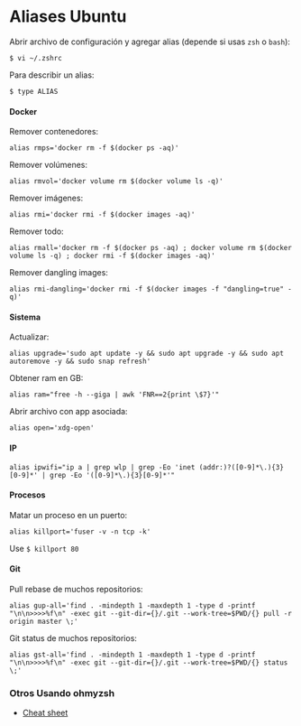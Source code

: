# Aliases Ubuntu

Abrir archivo de configuración y agregar alias (depende si usas `zsh` o `bash`):
```
$ vi ~/.zshrc    
```

Para describir un alias:
```
$ type ALIAS
```

#### Docker

Remover contenedores:

```
alias rmps='docker rm -f $(docker ps -aq)'
```

Remover volúmenes:

```
alias rmvol='docker volume rm $(docker volume ls -q)'
```

Remover imágenes:

```
alias rmi='docker rmi -f $(docker images -aq)'
```

Remover todo:

```
alias rmall='docker rm -f $(docker ps -aq) ; docker volume rm $(docker volume ls -q) ; docker rmi -f $(docker images -aq)'
```

Remover dangling images:

```
alias rmi-dangling='docker rmi -f $(docker images -f "dangling=true" -q)'
```

#### Sistema

Actualizar:

```
alias upgrade='sudo apt update -y && sudo apt upgrade -y && sudo apt autoremove -y && sudo snap refresh'
```

Obtener ram en GB:
```
alias ram="free -h --giga | awk 'FNR==2{print \$7}'"
```

Abrir archivo con app asociada:
```
alias open='xdg-open'
```

#### IP

```
alias ipwifi="ip a | grep wlp | grep -Eo 'inet (addr:)?([0-9]*\.){3}[0-9]*' | grep -Eo '([0-9]*\.){3}[0-9]*'"
```

#### Procesos

Matar un proceso en un puerto:

```
alias killport='fuser -v -n tcp -k'
```

Use `$ killport 80`

#### Git

Pull rebase de muchos repositorios:

```
alias gup-all='find . -mindepth 1 -maxdepth 1 -type d -printf "\n\n>>>>%f\n" -exec git --git-dir={}/.git --work-tree=$PWD/{} pull -r origin master \;'
```

Git status de muchos repositorios:

```
alias gst-all='find . -mindepth 1 -maxdepth 1 -type d -printf "\n\n>>>>%f\n" -exec git --git-dir={}/.git --work-tree=$PWD/{} status \;'
```

### Otros Usando ohmyzsh

- [Cheat sheet](https://github.com/robbyrussell/oh-my-zsh/wiki/Cheatsheet)
